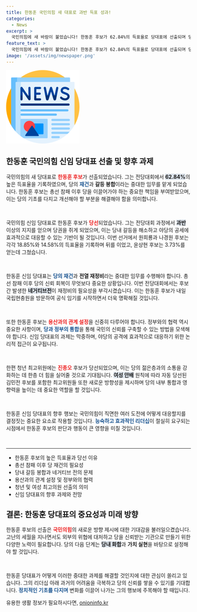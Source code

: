 ```yaml
---
title: 한동훈 국민의힘 새 대표로 과반 득표 성과!
categories:
  - News
excerpt: >
  국민의힘에 새 바람이 불었습니다! 한동훈 후보가 62.84%의 득표율로 당대표에 선출되며 당내 갈등을 해소하고 야당의 공세에 맞설 임무를 맡게 됐습니다. 재건의 여정이 시작됩니다!
feature_text: >
  국민의힘에 새 바람이 불었습니다! 한동훈 후보가 62.84%의 득표율로 당대표에 선출되며 당내 갈등을 해소하고 야당의 공세에 맞설 임무를 맡게 됐습니다. 재건의 여정이 시작됩니다!
image: '/assets/img/newspaper.png'
---
```


<p><img src="/assets/img/newspaper.png" alt="kimp 속보" /></p>

<h2 data-ke-size="size26">한동훈 국민의힘 신임 당대표 선출 및 향후 과제</h2>

<p data-ke-size="size16">국민의힘의 새 당대표로 <b><span style="color: #ee2323;">한동훈 후보</span></b>가 선출되었습니다. 그는 전당대회에서 <b><span style="background-color: #21538527;">62.84%</span></b>의 높은 득표율을 기록하였으며, 당의 <b><span style="color: #1a5490;">재건</span></b>과 <b>갈등 봉합</b>이라는 중대한 임무를 맡게 되었습니다. 한동훈 후보는 총선 참패 이후 당을 이끌어가야 하는 중요한 책임을 부여받았으며, 이는 당의 기초를 다지고 개선해야 할 부분을 해결해야 함을 의미합니다.</p>

<p data-ke-size="size16">&nbsp;</p>

<p>국민의힘 신임 당대표로 한동훈 후보가 <b><span style="color: #ee2323;">당선</span></b>되었습니다. 그는 전당대회 과정에서 <b><span style="background-color: #21538527;">과반</span></b> 이상의 지지를 얻으며 당권을 쥐게 되었으며, 이는 당내 갈등을 해소하고 야당의 공세에 효과적으로 대응할 수 있는 기반이 될 것입니다. 이번 선거에서 원희룡과 나경원 후보는 각각 18.85%와 14.58%의 득표율을 기록하며 뒤를 이었고, 윤상현 후보는 3.73%를 얻는데 그쳤습니다. </p>

<p data-ke-size="size16">&nbsp;</p>

<p>한동훈 신임 당대표는 <b><span style="color: #1a5490;">당의 재건</span></b>과 <b>전열 재정비</b>라는 중대한 임무를 수행해야 합니다. 총선 참패 이후 당의 신뢰 회복이 무엇보다 중요한 상황입니다. 이번 전당대회에서는 후보 간 발생한 <b><span style="background-color: #21538527;">네거티브전</span></b>이 재정비의 필요성을 부각시켰습니다. 이는 한동훈 후보가 내일 국립현충원을 방문하여 공식 임기를 시작하면서 더욱 명확해질 것입니다. </p>

<p data-ke-size="size16">&nbsp;</p>

<p>또한 한동훈 후보는 <b><span style="color: #ee2323;">용산과의 관계 설정</span></b>을 신중히 다루어야 합니다. 정부와의 협력 역시 중요한 사항이며, <b><span style="color: #1a5490;">당과 정부의 통합</span></b>을 통해 국민의 신뢰를 구축할 수 있는 방법을 모색해야 합니다. 신임 당대표의 과제는 막중하며, 야당의 공격에 효과적으로 대응하기 위한 논리적 접근이 요구됩니다. </p>

<p data-ke-size="size16">&nbsp;</p>

<p>한편 청년 최고위원에는 <b><span style="color: #ee2323;">진종오</span></b> 후보가 당선되었으며, 이는 당의 젊은층과의 소통을 강화하는 데 한층 더 힘을 실어줄 것으로 기대됩니다. <b><span style="background-color: #21538527;">여성 안배</span></b> 원칙에 따라 자동 당선된 김민전 후보를 포함한 최고위원들 또한 새로운 방향성을 제시하며 당의 내부 통합과 영향력을 높이는 데 중요한 역할을 할 것입니다. </p>

<p data-ke-size="size16">&nbsp;</p>

<p>한동훈 신임 당대표의 향후 행보는 국민의힘이 직면한 여러 도전에 어떻게 대응할지를 결정짓는 중요한 요소로 작용할 것입니다. <b><span style="color: #1a5490;">능숙하고 효과적인 리더십</span></b>이 절실히 요구되는 시점에서 한동훈 후보의 판단과 행동이 큰 영향을 미칠 것입니다. </p>

<p data-ke-size="size16">&nbsp;</p>

<hr>

<ul>
  <li>한동훈 후보의 높은 득표율과 당선 이유</li>
  <li>총선 참패 이후 당 재건의 필요성</li>
  <li>당내 갈등 봉합과 네거티브 전의 문제</li>
  <li>용산과의 관계 설정 및 정부와의 협력</li>
  <li>청년 및 여성 최고의원 선출의 의미</li>
  <li>신임 당대표의 향후 과제와 전망</li>
</ul>

<p data-ke-size="size16"></p>

<h2 data-ke-size="size26">결론: 한동훈 당대표의 중요성과 미래 방향</h2>

<p data-ke-size="size16">한동훈 후보의 선출은 <b><span style="color: #ee2323;">국민의힘</span></b>의 새로운 방향 제시에 대한 기대감을 불러일으켰습니다. 고난의 세월을 지나면서도 외부의 위협에 대처하고 당을 신뢰받는 기관으로 만들기 위한 다양한 노력이 필요합니다. 당의 다음 단계는 <b><span style="background-color: #21538527;">당내 화합</span></b>과 <b>가치 실현</b>을 바탕으로 설정해야 할 것입니다.</p>

<p data-ke-size="size16">&nbsp;</p>

<p>한동훈 당대표가 어떻게 이러한 중대한 과제를 해결할 것인지에 대한 관심이 쏠리고 있습니다. 그의 리더십 아래 과거의 어려움을 극복하고 당의 신뢰를 쌓을 수 있기를 기대합니다. <b><span style="color: #1a5490;">정치적인 기초를 다지며</span></b> 변화를 이끌어 나가는 그의 행보에 주목해야 할 때입니다.</p></p>

<p data-ke-size="size16"></p>
유용한 생활 정보가 필요하시다면, <a href="https://onioninfo.kr" rel="dofollow">onioninfo.kr</a>


